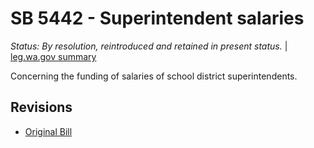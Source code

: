 # SB 5442 - Superintendent salaries
*Status: By resolution, reintroduced and retained in present status.* | [leg.wa.gov summary](https://app.leg.wa.gov/billsummary?BillNumber=5442&Year=2021)

Concerning the funding of salaries of school district superintendents.

## Revisions
* [Original Bill](1/)